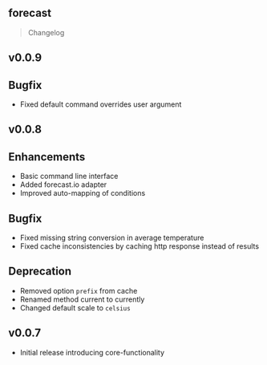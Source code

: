 forecast
--------

> Changelog

## v0.0.9

## Bugfix

* Fixed default command overrides user argument

## v0.0.8

## Enhancements

* Basic command line interface
* Added forecast.io adapter
* Improved auto-mapping of conditions 

## Bugfix

* Fixed missing string conversion in average temperature
* Fixed cache inconsistencies by caching http response instead of results

## Deprecation

* Removed option `prefix` from cache
* Renamed method current to currently
* Changed default scale to `celsius`

## v0.0.7

* Initial release introducing core-functionality